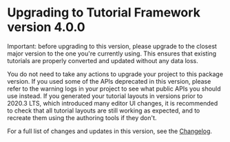 <!-- Upgrade guide page template for packages: https://confluence.unity3d.com/display/DOCS/Upgrade+guide+page+template+for+packages -->

# Upgrading to Tutorial Framework version 4.0.0

Important: before upgrading to this version, please upgrade to the closest major version to the one you're currently using. This ensures that existing tutorials are properly converted and updated without any data loss.

You do not need to take any actions to upgrade your project to this package version. If you used some of the APIs deprecated in this version, please refer to the warning logs in your project to see what public APIs you should use instead.
If you generated your tutorial layouts in versions prior to 2020.3 LTS, which introduced many editor UI changes, it is recommended to check that all tutorial layouts are still working as expected, and to recreate them using the authoring tools if they don't.

For a full list of changes and updates in this version, see the [Changelog].

[Changelog]: https://docs.unity3d.com/Packages/com.unity.learn.iet-framework@latest?subfolder=/changelog/CHANGELOG.html
